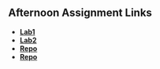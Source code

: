 ## Afternoon Assignment Links

* **[Lab1](https://kylerliscinski.github.io/coolsite/)**
* **[Lab2](https://kylerliscinski.github.io/clonesite/)**
* **[Repo](https://github.com/Kylerliscinski/<ASSIGNMENT_REPO>)**
* **[Repo](https://github.com/Kylerliscinski/<ASSIGNMENT_REPO>)**
